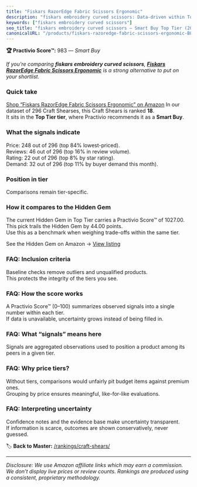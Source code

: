 ```yaml
---
title: "Fiskars RazorEdge Fabric Scissors Ergonomic"
description: "fiskars embroidery curved scissors: Data-driven within Top Tier ranking using the Practivio Score™. Positioned by quality, value, demand, findability, momentum."
keywords: ["fiskars embroidery curved scissors"]
seo_title: "fiskars embroidery curved scissors — Smart Buy Top Tier (2025)"
canonicalURL: "/products/fiskars-razoredge-fabric-scissors-ergonomic-B0DG4VVPKZ/"
---
```


**🏆 Practivio Score™:** 983 — _Smart Buy_


*If you're comparing **fiskars embroidery curved scissors**, **[Fiskars RazorEdge Fabric Scissors Ergonomic](https://www.amazon.com/dp/B0DG4VVPKZ?tag=practivio-20)** is a strong alternative to put on your shortlist.*
### Quick take
[Shop “Fiskars RazorEdge Fabric Scissors Ergonomic” on Amazon](https://www.amazon.com/dp/B0DG4VVPKZ?tag=practivio-20)
In our dataset of 296 Craft Shearses, this Craft Shears is ranked **18**.  
It sits in the **Top Tier tier**, where Practivio recommends it as a **Smart Buy**.

### What the signals indicate
Price: 248 out of 296 (top 84% lowest-priced).  
Reviews: 46 out of 296 (top 16% in review volume).  
Rating: 22 out of 296 (top 8% by star rating).  
Demand: 32 out of 296 (top 11% by buyer demand this month).

### Position in tier
Comparisons remain tier-specific.

### How it compares to the Hidden Gem
The current Hidden Gem in Top Tier carries a Practivio Score™ of 1027.00.  
This pick trails the Hidden Gem by 44.00 points.  
Use this as a benchmark when weighing trade-offs within the same tier.  

See the Hidden Gem on Amazon → [View listing](https://www.amazon.com/dp/B07SFTHVBV?tag=practivio-20)

### FAQ: Inclusion criteria
Baseline checks remove outliers and unqualified products.  
This protects the integrity of the tiers you see.

### FAQ: How the score works
A Practivio Score™ (0–100) summarizes observed signals into a single number within each tier.  
If data is unavailable, uncertainty grows instead of being filled in.

### FAQ: What “signals” means here
Signals are aggregated observations used to position a product among its peers in a given tier.

### FAQ: Why price tiers?
Without tiers, comparisons would unfairly pit budget items against premium ones.  
Grouping by price ensures meaningful, like-for-like evaluations.

### FAQ: Interpreting uncertainty
Confidence notes and the evidence base make uncertainty transparent.  
If information is scarce, outcomes are shown conservatively, never guessed.


🏷️ **Back to Master:** [/rankings/craft-shears/](/rankings/craft-shears/)

---
_Disclosure: We use Amazon affiliate links which may earn a commission. We don’t display live prices or review counts. Rankings are produced using a consistent, proprietary methodology._
